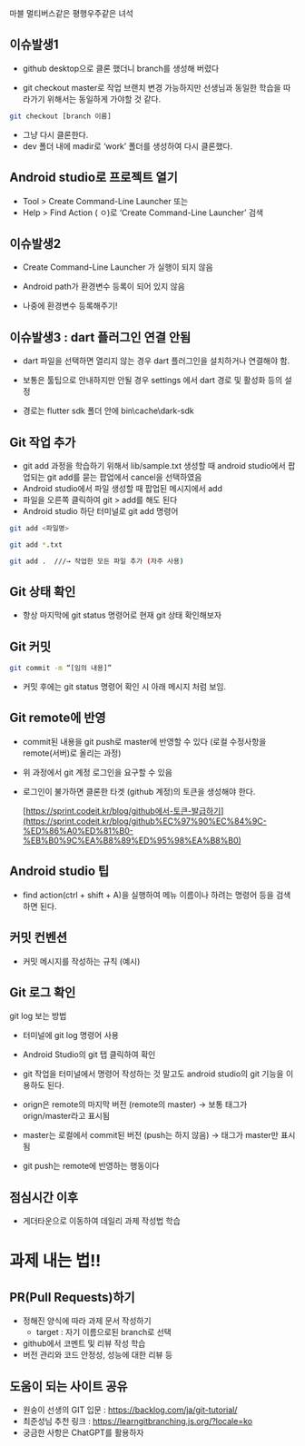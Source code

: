 
마블 멀티버스같은 평행우주같은 녀석


## 이슈발생1

- github desktop으로 클론 했더니 branch를 생성해 버렸다


- git checkout master로 작업 브랜치 변경 가능하지만 선생님과 동일한 학습을 따라가기 위해서는 동일하게 가야할 것 같다.

```bash
git checkout [branch 이름]
```

- 그냥 다시 클론한다.
- dev 폴더 내에 madir로 ‘work’ 폴더를 생성하여 다시 클론했다.

## Android studio로 프로젝트 열기

- Tool > Create Command-Line Launcher 또는
- Help > Find Action ( ㅇ)로 ‘Create Command-Line Launcher’ 검색

## 이슈발생2

- Create Command-Line Launcher 가 실행이 되지 않음

- Android path가 환경변수 등록이 되어 있지 않음
- 나중에 환경변수 등록해주기!

## 이슈발생3 : dart 플러그인 연결 안됨

- dart 파일을 선택하면 열리지 않는 경우 dart 플러그인을 설치하거나 연결해야 함.
- 보통은 툴팁으로 안내하지만 안될 경우 settings 에서  dart 경로 및 활성화 등의 설정

- 경로는 flutter sdk 폴더 안에 bin\cache\dark-sdk

## Git 작업 추가

- git add 과정을 학습하기 위해서
  lib/sample.txt 생성할 때 android studio에서 팝업되는 git add를 묻는 팝업에서 cancel을 선택하였음
- Android studio에서 파일 생성할 때 팝업된 메시지에서 add
- 파일을 오른쪽 클릭하여 git > add를 해도 된다
- Android studio 하단 터미널로 git add 명령어

```bash
git add <파일명>

git add *.txt 

git add .  ///→ 작업한 모든 파일 추가 (자주 사용)
```

## Git 상태 확인

- 항상 마지막에 git status 명령어로 현재 git 상태 확인해보자

## Git 커밋

```bash
git commit -m “[임의 내용]”
```

- 커밋 후에는 git status 명령어 확인 시 아래 메시지 처럼 보임.

## Git remote에 반영

- commit된 내용을 git push로 master에 반영할 수 있다 (로컬 수정사항을 remote(서버)로 올리는 과정)

- 위 과정에서 git 계정 로그인을 요구할 수 있음
- 로그인이 불가하면 클론한 타겟 (github 계정)의 토큰을 생성해야 한다.

  [https://sprint.codeit.kr/blog/github에서-토큰-발급하기](https://sprint.codeit.kr/blog/github%EC%97%90%EC%84%9C-%ED%86%A0%ED%81%B0-%EB%B0%9C%EA%B8%89%ED%95%98%EA%B8%B0)


## Android studio 팁
- find action(ctrl + shift + A)을 실행하여 메뉴 이름이나 하려는 명령어 등을 검색하면 된다.

## 커밋  컨벤션
- 커밋 메시지를 작성하는 규칙 (예시)

## Git 로그 확인

git log 보는 방법

- 터미널에 git log 명령어 사용
- Android Studio의 git 탭 클릭하여 확인


- git 작업을 터미널에서  명령어 작성하는 것 말고도 android studio의 git 기능을 이용하도 된다.
- orign은 remote의 마지막 버전 (remote의 master) → 보통 태그가 orign/master라고 표시됨
- master는 로컬에서 commit된 버전 (push는 하지 않음) → 태그가 master만 표시됨
- git push는 remote에 반영하는 행동이다

## 점심시간 이후

- 게더타운으로 이동하여 데일리 과제 작성법 학습

# 과제 내는 법!!

## PR(Pull Requests)하기

- 정해진 양식에 따라 과제 문서 작성하기
    - target : 자기 이름으로된 branch로 선택
- github에서 코멘트 및 리뷰 작성 학습
- 버전 관리와 코드 안정성, 성능에 대한 리뷰 등

## 도움이 되는 사이트 공유

- 원숭이 선생의 GIT 입문 :  https://backlog.com/ja/git-tutorial/
- 최준성님 추천 링크 : https://learngitbranching.js.org/?locale=ko
- 궁금한 사항은 ChatGPT를 활용하자